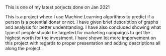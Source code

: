 
This is one of my latest porjects done on Jan 2021

This is a project where I use Machine Learning algorithms to predict if a person is a potential donar or not.
I have given brief description of graphs and analysis for better understanding.
I have also concluded showing what type of people should be targeted for marketing campaigns to get the highest worth for the investment.
I have shown lot more imporvement on this project with regards to proper presentation and adding descriptions all along the project.

